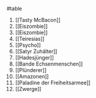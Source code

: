 #table
1. [[Tasty McBacon]]
2. [[Eiszombie]]
3. [[Eiszombie]]
4. [[Teiresias]]
5. [[Psycho]]
6. [[Satyr Zuhälter]]
7. [[Hadesjünger]]
8. [[Bande Echsenmenschen]]
9. [[Plünderer]]
10. [[Amazonen]]
11. [[Paladine der Freiheitsarmee]]
12. [[Zwerge]]
